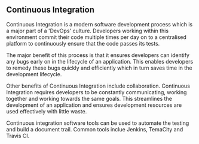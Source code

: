 
## Continuous Integration

Continuous Integration is a modern software development process which is a major part of a 'DevOps' culture. Developers working within this environment commit their code multiple times per day on to a centralised platform to continuously ensure that the code passes its tests. 

The major benefit of this process is that it ensures developers can identify any bugs early on in the lifecycle of an application. This enables developers to remedy these bugs quickly and efficiently which in turn saves time in the development lifecycle.
 
Other benefits of Continuous Integration include collaboration. Continuous Integration requires developers to be constantly communicating, working together and working towards the same goals. This streamlines the development of an application and ensures development resources are used effectively with little waste.

Continuous integration software tools can be used to automate the testing and build a document trail. Common tools inclue Jenkins, TemaCity and Travis CI. 

